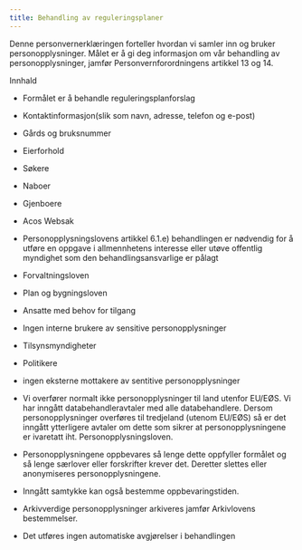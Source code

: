 ```yaml
---
title: Behandling av reguleringsplaner
---
```



  

Denne personvernerklæringen forteller hvordan vi samler inn og bruker personopplysninger. Målet er å gi deg informasjon om vår behandling av personopplysninger, jamfør Personvernforordningens artikkel 13 og 14.

  

Innhald

*   Formålet er å behandle reguleringsplanforslag  
    
*   Kontaktinformasjon(slik som navn, adresse, telefon og e-post)  
    
*   Gårds og bruksnummer  
    
*   Eierforhold  
    
*   Søkere  
    
*   Naboer  
    
*   Gjenboere  
    
*   Acos Websak  
    
*   Personopplysningslovens artikkel 6.1.e) behandlingen er nødvendig for å utføre en oppgave i allmennhetens interesse eller utøve offentlig myndighet som den behandlingsansvarlige er pålagt  
    
*   Forvaltningsloven  
    
*   Plan og bygningsloven  
    
*   Ansatte med behov for tilgang  
    
*   Ingen interne brukere av sensitive personopplysninger  
    
*   Tilsynsmyndigheter  
    
*   Politikere  
    
*   ingen eksterne mottakere av sentitive personopplysninger  
    
*   Vi overfører normalt ikke personopplysninger til land utenfor EU/EØS. Vi har inngått databehandleravtaler med alle databehandlere. Dersom personopplysninger overføres til tredjeland (utenom EU/EØS) så er det inngått ytterligere avtaler om dette som sikrer at personopplysningene er ivaretatt iht. Personopplysningsloven.  
    
*   Personopplysningene oppbevares så lenge dette oppfyller formålet og så lenge særlover eller forskrifter krever det. Deretter slettes eller anonymiseres personopplysningene.  
    
*   Inngått samtykke kan også bestemme oppbevaringstiden.  
    
*   Arkivverdige personopplysninger arkiveres jamfør Arkivlovens bestemmelser.  
    
*   Det utføres ingen automatiske avgjørelser i behandlingen